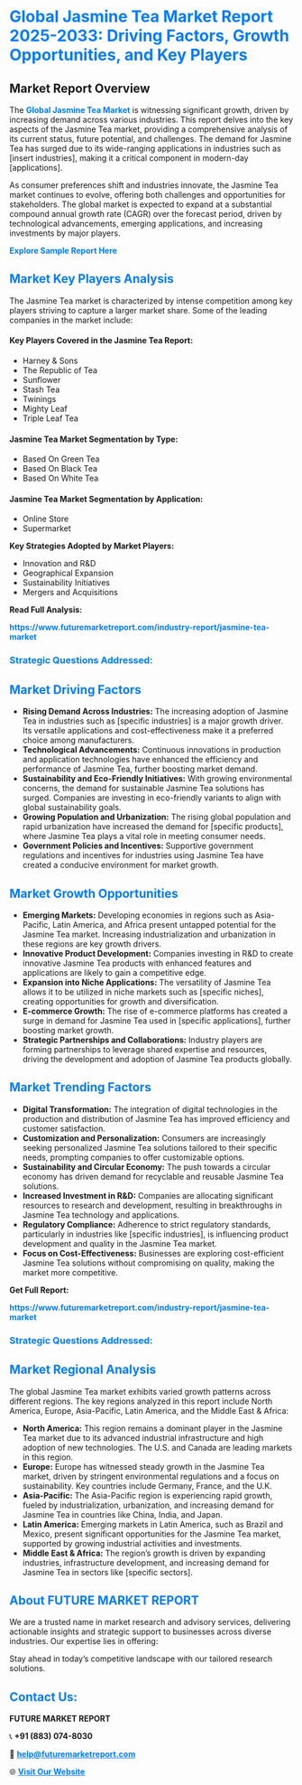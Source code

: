 <h1 style="color: #007BFF;">Global Jasmine Tea Market Report 2025-2033: Driving Factors, Growth Opportunities, and Key Players</h1>

<section id="overview">
<h2>Market Report Overview</h2>
<p>The <a href="https://www.futuremarketreport.com/industry-report/jasmine-tea-market" style="color: #007BFF; text-decoration: none;"><strong>Global Jasmine Tea Market</strong></a> is witnessing significant growth, driven by increasing demand across various industries. This report delves into the key aspects of the Jasmine Tea market, providing a comprehensive analysis of its current status, future potential, and challenges. The demand for Jasmine Tea has surged due to its wide-ranging applications in industries such as [insert industries], making it a critical component in modern-day [applications].</p>
<p>As consumer preferences shift and industries innovate, the Jasmine Tea market continues to evolve, offering both challenges and opportunities for stakeholders. The global market is expected to expand at a substantial compound annual growth rate (CAGR) over the forecast period, driven by technological advancements, emerging applications, and increasing investments by major players.</p>
</section>

<section id="overview">
<p><a href="https://www.futuremarketreport.com/request-sample/reportId=62815" style="color: #007BFF; text-decoration: none;"><strong>Explore Sample Report Here</strong></a></p>
</section>

<section id="key-players">
<h2 style="color: #007BFF;">Market Key Players Analysis</h2>
<p>The Jasmine Tea market is characterized by intense competition among key players striving to capture a larger market share. Some of the leading companies in the market include:</p>
<h4>Key Players Covered in the Jasmine Tea Report:</h4>
<ul><li>Harney &amp; Sons</li><li>The Republic of Tea</li><li>Sunflower</li><li>Stash Tea</li><li>Twinings</li><li>Mighty Leaf</li><li>Triple Leaf Tea</li></ul>
<h4>Jasmine Tea Market Segmentation by Type:</h4>
<ul><li>Based On Green Tea</li><li>Based On Black Tea</li><li>Based On White Tea</li></ul>

<h4>Jasmine Tea Market Segmentation by Application:</h4>
<ul><li>Online Store</li><li>Supermarket</li></ul>
<p><strong>Key Strategies Adopted by Market Players:</strong></p>
<ul>
<li>Innovation and R&D</li>
<li>Geographical Expansion</li>
<li>Sustainability Initiatives</li>
<li>Mergers and Acquisitions</li>
</ul>
</section>

<section>
<p><strong>Read Full Analysis: </strong></p><a href="https://www.futuremarketreport.com/industry-report/jasmine-tea-market" style="color: #007BFF; text-decoration: none;"><strong>https://www.futuremarketreport.com/industry-report/jasmine-tea-market</strong></a>
<h3 style="color: #007BFF;">Strategic Questions Addressed:</h3>
</section>

<section id="driving-factors">
<h2 style="color: #007BFF;">Market Driving Factors</h2>
<ul>
<li><strong>Rising Demand Across Industries:</strong> The increasing adoption of Jasmine Tea in industries such as [specific industries] is a major growth driver. Its versatile applications and cost-effectiveness make it a preferred choice among manufacturers.</li>
<li><strong>Technological Advancements:</strong> Continuous innovations in production and application technologies have enhanced the efficiency and performance of Jasmine Tea, further boosting market demand.</li>
<li><strong>Sustainability and Eco-Friendly Initiatives:</strong> With growing environmental concerns, the demand for sustainable Jasmine Tea solutions has surged. Companies are investing in eco-friendly variants to align with global sustainability goals.</li>
<li><strong>Growing Population and Urbanization:</strong> The rising global population and rapid urbanization have increased the demand for [specific products], where Jasmine Tea plays a vital role in meeting consumer needs.</li>
<li><strong>Government Policies and Incentives:</strong> Supportive government regulations and incentives for industries using Jasmine Tea have created a conducive environment for market growth.</li>
</ul>
</section>

<section id="growth-opportunities">
<h2 style="color: #007BFF;">Market Growth Opportunities</h2>
<ul>
<li><strong>Emerging Markets:</strong> Developing economies in regions such as Asia-Pacific, Latin America, and Africa present untapped potential for the Jasmine Tea market. Increasing industrialization and urbanization in these regions are key growth drivers.</li>
<li><strong>Innovative Product Development:</strong> Companies investing in R&D to create innovative Jasmine Tea products with enhanced features and applications are likely to gain a competitive edge.</li>
<li><strong>Expansion into Niche Applications:</strong> The versatility of Jasmine Tea allows it to be utilized in niche markets such as [specific niches], creating opportunities for growth and diversification.</li>
<li><strong>E-commerce Growth:</strong> The rise of e-commerce platforms has created a surge in demand for Jasmine Tea used in [specific applications], further boosting market growth.</li>
<li><strong>Strategic Partnerships and Collaborations:</strong> Industry players are forming partnerships to leverage shared expertise and resources, driving the development and adoption of Jasmine Tea products globally.</li>
</ul>
</section>

<section id="trending-factors">
<h2 style="color: #007BFF;">Market Trending Factors</h2>
<ul>
<li><strong>Digital Transformation:</strong> The integration of digital technologies in the production and distribution of Jasmine Tea has improved efficiency and customer satisfaction.</li>
<li><strong>Customization and Personalization:</strong> Consumers are increasingly seeking personalized Jasmine Tea solutions tailored to their specific needs, prompting companies to offer customizable options.</li>
<li><strong>Sustainability and Circular Economy:</strong> The push towards a circular economy has driven demand for recyclable and reusable Jasmine Tea solutions.</li>
<li><strong>Increased Investment in R&D:</strong> Companies are allocating significant resources to research and development, resulting in breakthroughs in Jasmine Tea technology and applications.</li>
<li><strong>Regulatory Compliance:</strong> Adherence to strict regulatory standards, particularly in industries like [specific industries], is influencing product development and quality in the Jasmine Tea market.</li>
<li><strong>Focus on Cost-Effectiveness:</strong> Businesses are exploring cost-efficient Jasmine Tea solutions without compromising on quality, making the market more competitive.</li>
</ul>
</section>

<section>
<p><strong>Get Full Report: </strong></p><a href="https://www.futuremarketreport.com/industry-report/jasmine-tea-market" style="color: #007BFF; text-decoration: none;"><strong>https://www.futuremarketreport.com/industry-report/jasmine-tea-market</strong></a>
<h3 style="color: #007BFF;">Strategic Questions Addressed:</h3>
</section>


<section id="regional-analysis">
<h2 style="color: #007BFF;">Market Regional Analysis</h2>
<p>The global Jasmine Tea market exhibits varied growth patterns across different regions. The key regions analyzed in this report include North America, Europe, Asia-Pacific, Latin America, and the Middle East & Africa:</p>
<ul>
<li><strong>North America:</strong> This region remains a dominant player in the Jasmine Tea market due to its advanced industrial infrastructure and high adoption of new technologies. The U.S. and Canada are leading markets in this region.</li>
<li><strong>Europe:</strong> Europe has witnessed steady growth in the Jasmine Tea market, driven by stringent environmental regulations and a focus on sustainability. Key countries include Germany, France, and the U.K.</li>
<li><strong>Asia-Pacific:</strong> The Asia-Pacific region is experiencing rapid growth, fueled by industrialization, urbanization, and increasing demand for Jasmine Tea in countries like China, India, and Japan.</li>
<li><strong>Latin America:</strong> Emerging markets in Latin America, such as Brazil and Mexico, present significant opportunities for the Jasmine Tea market, supported by growing industrial activities and investments.</li>
<li><strong>Middle East & Africa:</strong> The region’s growth is driven by expanding industries, infrastructure development, and increasing demand for Jasmine Tea in sectors like [specific sectors].</li>
</ul>
</section>

<footer>
<h2 style="color: #007BFF;">About FUTURE MARKET REPORT</h2>
<p>We are a trusted name in market research and advisory services, delivering actionable insights and strategic support to businesses across diverse industries. Our expertise lies in offering:</p>

<p>Stay ahead in today’s competitive landscape with our tailored research solutions.</p>

<h2 style="color: #007BFF;">Contact Us:</h2>
<p><strong>FUTURE MARKET REPORT</strong></p>
<p>📞 <strong>+91 (883) 074-8030</strong></p>
<p>📧 <strong><a href="mailto:help@futuremarketreport.com" style="color: #007BFF;">help@futuremarketreport.com</a></strong></p>
<p>🌐 <strong><a href="https://www.futuremarketreport.com/" style="color: #007BFF;">Visit Our Website</a></strong></p>
</footer>